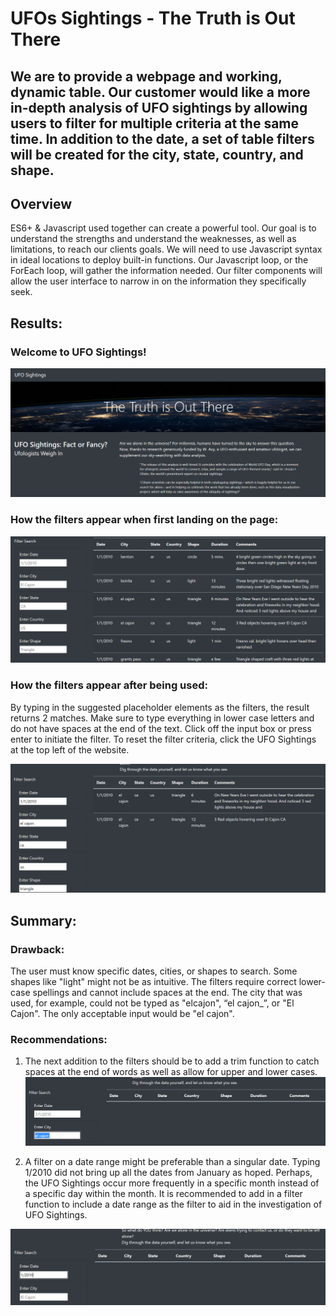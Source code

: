 # UFOs Sightings - The Truth is Out There

## We are to provide a webpage and working, dynamic table. Our customer would like a more in-depth analysis of UFO sightings by allowing users to filter for multiple criteria at the same time. In addition to the date, a set of table filters will be created for the city, state, country, and shape.

## Overview 
ES6+ & Javascript used together can create a powerful tool. Our goal is to understand the strengths and understand the weaknesses, as well as limitations, to reach our clients goals. We will need to use Javascript syntax in ideal locations to deploy built-in functions. Our Javascript loop, or the ForEach loop, will gather the information needed. Our filter components will allow the user interface to narrow in on the information they specifically seek. 

## Results:
### Welcome to UFO Sightings! 

![Pic 1](https://github.com/Baylex/UFOs/blob/main/static/images/top.PNG)

### How the filters appear when first landing on the page:
![Pic 2](https://github.com/Baylex/UFOs/blob/main/static/images/bottom.PNG)

### How the filters appear after being used: 
By typing in the suggested placeholder elements as the filters, the result returns 2 matches.  Make sure to type everything in lower case letters and do not have spaces at the end of the text.  Click off the input box or press enter to initiate the filter.  To reset the filter criteria, click the UFO Sightings at the top left of the website. 

![Pic 3](https://github.com/Baylex/UFOs/blob/main/static/images/working_filters.PNG)


## Summary: 

### Drawback:
The user must know specific dates, cities, or shapes to search.  Some shapes like "light" might not be as intuitive.  The filters require correct lower-case spellings and cannot include spaces at the end.  The city that was used, for example, could not be typed as "elcajon", “el cajon_”, or "El Cajon".  The only acceptable input would be "el cajon".

### Recommendations: 
1. The next addition to the filters should be to add a trim function to catch spaces at the end of words as well as allow for upper and lower cases.
![Pic 4](https://github.com/Baylex/UFOs/blob/main/static/images/trim.PNG)

2. A filter on a date range might be preferable than a singular date.  Typing 1/2010 did not bring up all the dates from January as hoped.  Perhaps, the UFO Sightings occur more frequently in a specific month instead of a specific day within the month.  It is recommended to add in a filter function to include a date range as the filter to aid in the investigation of UFO Sightings. 

![Pic 5](https://github.com/Baylex/UFOs/blob/main/static/images/date.PNG)
